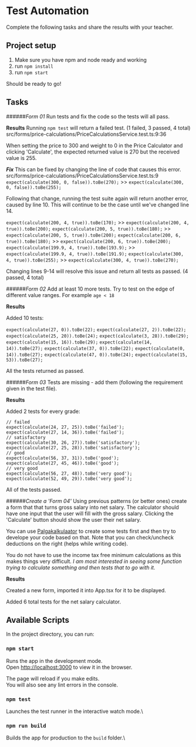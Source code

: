 # Test Automation

Complete the following tasks and share the results with your teacher.

## Project setup

1. Make sure you have npm and node ready and working
2. run `npm install`
3. run `npm start`

Should be ready to go!

## Tasks

######*Form 01*
Run tests and fix the code so the tests will all pass.


**Results**
Running `npm test` will return a failed test. (1 failed, 3 passed, 4 total)
src/forms/price-calculations/PriceCalculationsService.test.ts:9:36

When setting the price to 300 and weight to 0 in the Price Calculator and clicking 'Calculate', the expected returned value is 270 but the received value is 255.


***Fix***
This can be fixed by changing the line of code that causes this error.
src/forms/price-calculations/PriceCalculationsService.test.ts:9
`expect(calculate(300, 0, false)).toBe(270);` >> `expect(calculate(300, 0, false)).toBe(255);`

Following that change, running the test suite again will return another error, caused by line 10.
This will continue to be the case until we've changed line 14.

`expect(calculate(200, 4, true)).toBe(170);` >> `expect(calculate(200, 4, true)).toBe(200);`
`expect(calculate(200, 5, true)).toBe(180);` >> `expect(calculate(200, 5, true)).toBe(200);`
`expect(calculate(200, 6, true)).toBe(180);` >> `expect(calculate(200, 6, true)).toBe(200);`
`expect(calculate(199.9, 4, true)).toBe(193.9);` >> `expect(calculate(199.9, 4, true)).toBe(191.9);`
`expect(calculate(300, 4, true)).toBe(255);` >> `expect(calculate(300, 4, true)).toBe(270);`

Changing lines 9-14 will resolve this issue and return all tests as passed. (4 passed, 4 total)


######*Form 02*
Add at least 10 more tests. Try to test on the edge of different value ranges. For example `age < 18`


**Results**

Added 10 tests:

`expect(calculate(27, 0)).toBe(22);`
`expect(calculate(27, 2)).toBe(22);`
`expect(calculate(25, 20)).toBe(24);`
`expect(calculate(3, 28)).toBe(29);`
`expect(calculate(15, 16)).toBe(29);`
`expect(calculate(14, 14)).toBe(27);`
`expect(calculate(37, 0)).toBe(22);`
`expect(calculate(0, 14)).toBe(27);`
`expect(calculate(47, 0)).toBe(24);`
`expect(calculate(15, 53)).toBe(27);`

All the tests returned as passed.


######*Form 03*
Tests are missing - add them (following the requirement given in the test file).


**Results**

Added 2 tests for every grade:

`// failed`<br>
`expect(calculate(24, 27, 25)).toBe('failed');`<br>
`expect(calculate(27, 14, 36)).toBe('failed');`<br>
`// satisfactory`<br>
`expect(calculate(30, 26, 27)).toBe('satisfactory');`<br>
`expect(calculate(27, 25, 28)).toBe('satisfactory');`<br>
`// good`<br>
`expect(calculate(56, 37, 31)).toBe('good');`<br>
`expect(calculate(27, 45, 46)).toBe('good');`<br>
`// very good`<br>
`expect(calculate(56, 27, 48)).toBe('very good');`<br>
`expect(calculate(52, 49, 29)).toBe('very good');`<br>

All of the tests passed.


######*Create a 'Form 04'*
Using previous patterns (or better ones) create a form that that turns gross salary into net salary. The calculator should have one input that the user will fill with the gross salary. Clicking the 'Calculate' button should show the user their net salary.

You can use [Palgakalkulaator](https://www.kalkulaator.ee/et/palgakalkulaator) to create some tests first and then try to develope your code based on that. Note that you can check/uncheck deductions on the right (helps while writing code).

You do not have to use the income tax free minimum calculations as this makes things very difficult. *I am most interested in seeing some function trying to calculate something and then tests that to go with it.*


**Results**

Created a new form, imported it into App.tsx for it to be displayed.

Added 6 total tests for the net salary calculator.


## Available Scripts

In the project directory, you can run:

### `npm start`

Runs the app in the development mode.\
Open [http://localhost:3000](http://localhost:3000) to view it in the browser.

The page will reload if you make edits.\
You will also see any lint errors in the console.

### `npm test`

Launches the test runner in the interactive watch mode.\

### `npm run build`

Builds the app for production to the `build` folder.\

